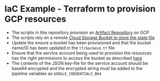# IaC Example - Terraform to provision GCP resources 

* The scripts in this repository provision an [Artifact Repository](https://cloud.google.com/artifact-registry/docs/repositories) on GCP
* The scripts rely on a remote [Cloud Storage Bucket to store the state file](https://cloud.google.com/docs/terraform/resource-management/store-state)
* Update the ensure a bucket has been provisioned and that the bucket name/ID has been updated in the ```tf/backend.tf``` file
* Ensure that the service account being used to provision the resources has the right permissions to access the bucket as described [here](https://gitlab.com/gitlab-org/gitlab-orchestrator/-/blob/18b59d594acea557c66cb17bb951c2b1c65105eb/doc/quickstart.md#software-requirements)
* The contents of the JSON key-file for the service account should be base64 encrypted and the encrypted string must be added to the pipeline variables as ```GOOGLE_CREDENTIALS_B64```
